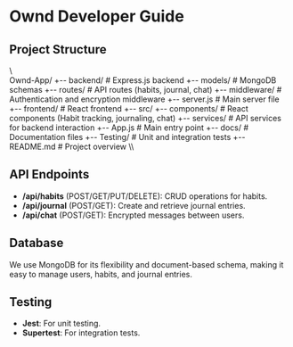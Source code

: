 # Ownd Developer Guide

## Project Structure
\\\
Ownd-App/
+-- backend/         # Express.js backend
    +-- models/      # MongoDB schemas
    +-- routes/      # API routes (habits, journal, chat)
    +-- middleware/  # Authentication and encryption middleware
    +-- server.js    # Main server file
+-- frontend/        # React frontend
    +-- src/
        +-- components/  # React components (Habit tracking, journaling, chat)
        +-- services/    # API services for backend interaction
    +-- App.js      # Main entry point
+-- docs/           # Documentation files
+-- Testing/        # Unit and integration tests
+-- README.md       # Project overview
\\\

## API Endpoints
- **/api/habits** (POST/GET/PUT/DELETE): CRUD operations for habits.
- **/api/journal** (POST/GET): Create and retrieve journal entries.
- **/api/chat** (POST/GET): Encrypted messages between users.

## Database
We use MongoDB for its flexibility and document-based schema, making it easy to manage users, habits, and journal entries.

## Testing
- **Jest**: For unit testing.
- **Supertest**: For integration tests.
